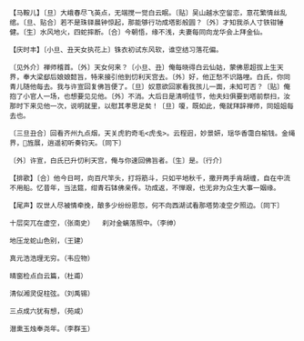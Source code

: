 <!-- { "loadSidebar": true } -->
    【马鞍儿】〔旦〕大峨春尽飞英点，无端搅一觉白云眠。〔贴〕吴山越水空留恋，意花繁情丝乱绾。〔旦、贴合〕若不是珠铎晨钟惊起，那能够行功成塔影般圆？〔外〕才知我杀人寸铁钳锤健。〔生〕水风地火，四蛇摔断。〔合〕今朝悟，缘不浅，夫妻每同向龙华会上拜金仙。

    【庆时丰】〔小旦、丑天女执花上〕铢衣初试东风软，谁空结习落花偏。

    〔见外介〕禅师稽首。〔外〕天女何来？〔小旦、丑〕俺每晓得白云仙姑，蒙佛恩超拔上生天界，奉大梁郄后娘娘懿旨，特来接引他到忉利天宫去。〔外〕好，他正愁不识路哩。白氏，你同青儿随他每去。我与许宣回复佛旨便了。〔旦〕奴意欲回家看我孩儿一面，未知可否？〔贴〕俺抱了小官人一场，也想要见见他。〔外〕不消。大后日是清明佳节，他夫妇俱要到塔前祭扫，汝那时下来见他一次，说明就里，以慰其孝思足矣！〔旦〕嗄，既如此，俺就拜辞禅师，同姐姐每去也。

    〔三旦丑合〕回看齐州九点烟，天关虎豹奇毛<虎戋>。云程迥，妙景妍，瑶华香霭白榆钱。金绳界，旌展，逍遥初听奏钧天。〔同下〕

    〔外〕许宣，白氏已升忉利天宫，俺与你速回佛旨者。〔生〕是。〔行介〕

    【排歌】〔合〕他今日呵，向百尺竿头，打将筋斗，只如平地秋千，撒开两手肯胡缠，自在中流不用船。忆昔年，当法筵，绀青石钵佛亲传。功成返，不惮艰，也无非为众生大事一姻缘。

    【尾声】叹世人尽被情牵挽，酿多少纷纷恩怨，何不向西湖试看那塔势凌空夕照边。〔同下〕

    十层突兀在虚空，（张南史）  刹对金螭落照中。（李绅）

    地压龙蛇山色别，（王建）

    真元浩浩理无穷。（韦应物）

    晴窗检点白云篇，（杜甫）

    清似湘灵促柱弦。（刘禹锡）

    三点成六犹有想，（苑咸）

    潜熏玉烛奉尧年。（李群玉）

   
